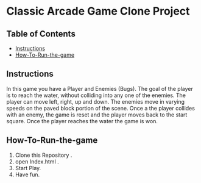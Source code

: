 # Classic Arcade Game Clone Project

## Table of Contents

- [Instructions](#instructions)
- [How-To-Run-the-game](#HowTo-Run-the-game?)

## Instructions

In this game you have a Player and Enemies (Bugs). The goal of the player is to reach the water, without colliding into any one of the enemies. The player can move left, right, up and down. The enemies move in varying speeds on the paved block portion of the scene. Once a the player collides with an enemy, the game is reset and the player moves back to the start square. Once the player reaches the water the game is won.

## How-To-Run-the-game

1. Clone this Repository .
2. open Index.html .
3. Start Play.
4. Have fun.